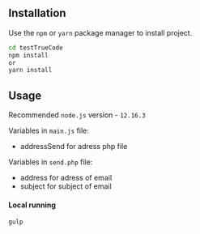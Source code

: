 ## Installation

Use the `npm` or `yarn` package manager to install project.

```bash
cd testTrueCode
npm install
or
yarn install
```

## Usage

Recommended `node.js` version - `12.16.3`

Variables in `main.js` file:
- addressSend for adress php file

Variables in `send.php` file:
- address for adress of email
- subject for subject of email


#### Local running

```bash
gulp
```


